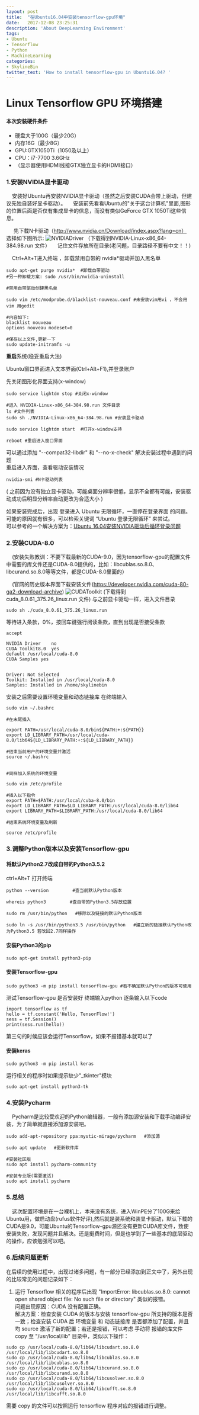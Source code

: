 ```yaml
---
layout: post
title:  "在Ubuntu16.04中安装tensorflow-gpu环境"
date:   2017-12-08 23:25:31
description: 'About DeepLearning Environment'
tags:
- Ubuntu
- Tensorflow
- Python
- MachineLearning
categories:
- SkylineBin
twitter_text: 'How to install tensorflow-gpu in Ubuntu16.04? '
---
```


# Linux Tensorflow GPU 环境搭建


#### 本次安装硬件条件
* 硬盘大于100G（最少20G）
* 内存16G（最少8G）
* GPU:GTX1050Ti（1050及以上）
* CPU：i7-7700 3.6GHz
* （显示器使用HDMI线接GTX独立显卡的HDMI接口）

### 1.安装NVIDIA显卡驱动
&nbsp;&nbsp;&nbsp;&nbsp;安装好Ubuntu再安装NVIDIA显卡驱动（虽然之后安装CUDA会带上驱动，但建议先独自装好显卡驱动）。
&nbsp;&nbsp;&nbsp;&nbsp;安装前先看看Ubuntu的"关于这台计算机"里面,图形的位置后面是否仅有集成显卡的信息，而没有类似GeForce GTX 1050Ti这些信息。

&nbsp;&nbsp;&nbsp;&nbsp;&nbsp;先下载N卡驱动（http://www.nvidia.cn/Download/index.aspx?lang=cn）
选择如下图所示:
![NVIDIADriver](https://store.skylinebin.com/NVIDIADriver.png)
（下载得到NVIDIA-Linux-x86_64-384.98.run 文件）
&nbsp;&nbsp;&nbsp;&nbsp;记住文件存放所在目录(老问题，目录路径不要有中文！！)

&nbsp;&nbsp;&nbsp;&nbsp;Ctrl+Alt+T进入终端 ，卸载禁用自带的 nvidia*驱动并加入黑名单
```
sudo apt-get purge nvidia*  #卸载自带驱动
#另一种卸载方案: sudo /usr/bin/nvidia-uninstall 

#禁用自带驱动创建黑名单

sudo vim /etc/modprobe.d/blacklist-nouveau.conf #未安装vim用vi ，不会用vim 用gedit

#内容如下:
blacklist nouveau
options nouveau modeset=0

#保存以上文件,更新一下
sudo update-initramfs -u

```
<strong>重启</strong>系统(稳妥重启大法)

Ubuntu窗口界面进入文本界面(Ctrl+Alt+F1),并登录账户

先关闭图形化界面支持(x-window)

```
sudo service lightdm stop #关闭x-window

#进入 NVIDIA-Linux-x86_64-384.98.run 文件目录
ls #文件列表
sudo sh ./NVIDIA-Linux-x86_64-384.98.run #安装显卡驱动

sudo service lightdm start  #打开x-window支持

reboot #重启进入窗口界面

```  
可以通过添加 "--compat32-libdir" 和 "--no-x-check" 解决安装过程中遇到的问题  
重启进入界面，查看驱动安装情况
```
nvidia-smi #N卡驱动列表
```
( 之前因为没有独立显卡驱动，可能桌面分辨率很低，显示不全都有可能，安装驱动成功后明显分辨率自动更改为合适大小 )  

如果安装完成后，出现 登录进入 Ubuntu 无限循环，一直停在登录界面 的问题。可能的原因就有很多，可以检索关键词 “Ubuntu 登录无限循环” 来尝试。  
可以参考的一个解决方案为：[Ubuntu 16.04安装NVIDIA驱动后循环登录问题](https://www.jianshu.com/p/34236a9c4a2f)  


### 2.安装CUDA-8.0
&nbsp;&nbsp;&nbsp;&nbsp;(安装失败教训：不要下载最新的CUDA-9.0，因为tensorflow-gpu的配置文件中需要的库文件还是CUDA-8.0提供的，比如：libcublas.so.8.0、libcurand.so.8.0等等文件，都是CUDA-8.0里面的）

&nbsp;&nbsp;&nbsp;&nbsp;(官网的历史版本界面下载安装文件(https://developer.nvidia.com/cuda-80-ga2-download-archive)
![CUDAToolkit](https://store.skylinebin.com/CUDAToolkit.png)
(下载得到cuda_8.0.61_375.26_linux.run 文件)
与之前显卡驱动一样，进入文件目录
```
sudo sh ./cuda_8.0.61_375.26_linux.run
```
等待进入条款，0%，按回车键强行阅读条款，直到出现是否接受条款
```
accept

NVIDIA Driver    no
CUDA Toolkit8.0  yes
default /usr/local/cuda-8.0
CUDA Samples yes


Driver: Not Selected
Toolkit: Installed in /usr/local/cuda-8.0
Samples: Installed in /home/skylinebin

```
安装之后需要设置环境变量和动态链接库
在终端输入
```
sudo vim ~/.bashrc

#在末尾插入

export PATH=/usr/local/cuda-8.0/bin${PATH:+:${PATH}}
export LD_LIBRARY_PATH=/usr/local/cuda-8.0/lib64${LD_LIBRARY_PATH:+:${LD_LIBRARY_PATH}}

#结束当前用户的环境变量并激活
source ~/.bashrc


#同样加入系统的环境变量

sudo vim /etc/profile

#插入以下指令
export PATH=$PATH:/usr/local/cuba-8.0/bin
export LD_LIBRARY_PATH=$LD_LIBRARY_PATH:/usr/local/cuda-8.0/lib64
export LIBRARY_PATH=$LIBRARY_PATH:/usr/local/cuda-8.0/lib64

#结束系统环境变量及刷新

source /etc/profile

```

### 3.调整Python版本以及安装Tensorflow-gpu

#### 将默认Python2.7改成自带的Python3.5.2
ctrl+Alt+T 打开终端
```
python --version         #查当前默认Python版本

whereis python3         #查自带的Python3.5存放位置

sudo rm /usr/bin/python   #移除以及链接的默认Python版本

sudo ln -s /usr/bin/python3.5 /usr/bin/python   #建立新的链接默认Python改为Python3.5 若改回2.7同样操作

```
#### 安装Python3的pip
```
sudo apt-get install python3-pip
```
#### 安装Tensorflow-gpu
```
sudo python3 -m pip install tensorflow-gpu #若不确定默认Python的版本可使用
```
测试Tensorflow-gpu 是否安装好
终端输入python 逐条输入以下code
```
import tensorflow as tf
hello = tf.constant('Hello, TensorFlow!')
sess = tf.Session()
print(sess.run(hello))

```
第三句的时候应该会运行Tensorflow，如果不报错基本就可以了

#### 安装keras
```
sudo python3 -m pip install keras
```


运行相关的程序时如果提示缺少"_tkinter"模块
```
sudo apt-get install python3-tk
```

### 4.安装Pycharm
&nbsp;&nbsp;&nbsp;&nbsp;Pycharm是比较受欢迎的Python编辑器，一般有添加源安装和下载手动编译安装，为了简单就直接添加源安装吧。
```
sudo add-apt-repository ppa:mystic-mirage/pycharm   #添加源

sudo apt update   #更新软件库

#安装社区版
sudo apt install pycharm-community

#安装专业版(需要激活)
sudo apt install pycharm

```


### 5.总结
&nbsp;&nbsp;&nbsp;&nbsp;这次配置环境是在一台裸机上，本来没有系统，进入WinPE分了100G来给Ubuntu用，做启动盘(rufus软件好评),然后就是装系统和装显卡驱动，默认下载的CUDA是9.0，可能Ubuntu的Tensorflow-gpu源还没有更新CUDA库文件，致使安装失败，发现问题并且解决。还是挺费时间，但是也学到了一些基本的底层驱动的操作，应该勉强可以吧。  

### 6.后续问题更新  
在后续的使用过程中，出现过诸多问题，有一部分已经添加到正文中了，另外出现的比较常见的问题记录如下：  

1. 运行 Tensorflow 相关的程序后出现 "ImportError: libcublas.so.8.0: cannot open shared object file: No such file or directory" 类似的报错。  
问题出现原因：CUDA 没有配置正确。  
解决方案：检查安装 CUDA 的版本与安装 tensorflow-gpu 所支持的版本是否一致；检查安装 CUDA 后 环境变量 和 动态链接库 是否都添加了配置，并且均 source 激活了新的配置；若还是报错，可以考虑 手动将 报错的库文件 copy 至 "/usr/local/lib" 目录中，类似以下操作：
```
sudo cp /usr/local/cuda-8.0/lib64/libcudart.so.8.0 /usr/local/lib/libcudart.so.8.0 
sudo cp /usr/local/cuda-8.0/lib64/libcublas.so.8.0 /usr/local/lib/libcublas.so.8.0 
sudo cp /usr/local/cuda-8.0/lib64/libcurand.so.8.0 /usr/local/lib/libcurand.so.8.0
sudo cp /usr/local/cuda-8.0/lib64/libcusolver.so.8.0 /usr/local/lib/libcusolver.so.8.0
sudo cp /usr/local/cuda-8.0/lib64/libcufft.so.8.0 /usr/local/lib/libcufft.so.8.0
```
需要 copy 的文件可以按照运行 tensorflow 程序对应的报错进行调整。